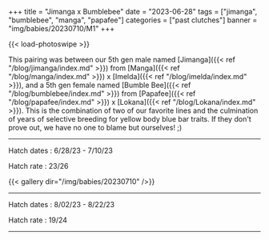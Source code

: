 +++
title = "Jimanga x Bumblebee"
date = "2023-06-28"
tags = ["jimanga", "bumblebee", "manga", "papafee"]
categories = ["past clutches"]
banner = "img/babies/20230710/M1"
+++

{{< load-photoswipe >}}

This pairing was between our 5th gen male named [Jimanga]({{< ref "/blog/jimanga/index.md" >}}) from [Manga]({{< ref "/blog/manga/index.md" >}}) x [Imelda]({{< ref "/blog/imelda/index.md" >}}), and a 5th gen female named [Bumble Bee]({{< ref "/blog/bumblebee/index.md" >}}) from [Papafee]({{< ref "/blog/papafee/index.md" >}}) x [Lokana]({{< ref "/blog/Lokana/index.md" >}}). This is the combination of two of our favorite lines and the culmination of years of selective breeding for yellow body blue bar traits. If they don't prove out, we have no one to blame but ourselves! ;) 

---

Hatch dates
: 6/28/23 - 7/10/23

Hatch rate
: 23/26

{{< gallery dir="/img/babies/20230710" />}}

---

Hatch dates
: 8/02/23 - 8/22/23

Hatch rate
: 19/24


---